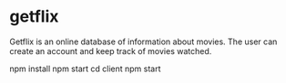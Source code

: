 # getflix
Getflix is an online database of information about movies. The user can create an account and keep track of movies watched.

npm install
npm start
cd client
npm start
